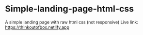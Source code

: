 # Simple-landing-page-html-css
A simple landing page with raw html css (not responsive) 
Live link: https://thinkoutofbox.netlify.app
